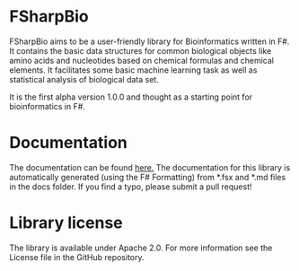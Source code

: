 FSharpBio
=========

FSharpBio aims to be a user-friendly library for Bioinformatics written in F#. It contains the basic data 
structures for common biological objects like amino acids and nucleotides based on chemical formulas and chemical elements. 
It facilitates some basic machine learning task as well as statistical analysis of biological data set. 

It is the first alpha version 1.0.0 and thought as a starting point for bioinformatics in F#.


Documentation
=============

The documentation can be found [here.](http://muehlhaus.github.io/FSharpBio)
The documentation for this library is automatically generated (using the F# Formatting) from *.fsx and *.md files in the docs folder. If you find a typo, please submit a pull request!


Library license
===============

The library is available under Apache 2.0. For more information see the License file in the GitHub repository.
